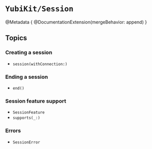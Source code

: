 # ``YubiKit/Session``

@Metadata {
    @DocumentationExtension(mergeBehavior: append)
}

## Topics

### Creating a session

- ``session(withConnection:)``

### Ending a session

- ``end()``

### Session feature support

- ``SessionFeature``
- ``supports(_:)``

### Errors

- ``SessionError``
